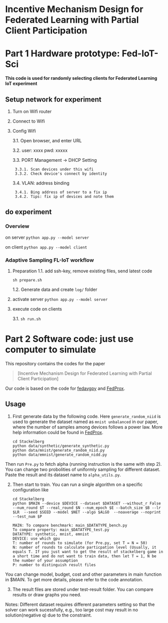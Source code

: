 # Incentive Mechanism Design for Federated Learning with Partial Client Participation
# Part 1 Hardware prototype: Fed-IoT-Sci
**This code is used for randomly selecting clients for Federated Learning IoT experiment**



## Setup network for experiment
1. Turn on Wifi router
2. Connect to Wifi
   
3. Config Wifi

    3.1. Open browser, and enter URL

    3.2. user: xxxx pwd: xxxxx

    3.3. PORT Management -> DHCP Setting

        3.3.1. Scan devices under this wifi
        3.3.2. Check device's connect by identity

    3.4. VLAN: address binding
        
        3.4.1. Bing address of server to a fix ip 
        3.4.2. Tips: fix ip of devices and note them

## do experiment

### Overview
on server
`
python app.py --model server
`

on client
`
python app.py --model client
`

### Adaptive Sampling FL-IoT workflow

1. Preparation
    1.1. add ssh-key, remove existing files, send latest code 
    ```
    sh prepare.sh
    ```
    1.2. Generate data and create `log/` folder

2. activate server `python app.py --model server`
   
3. execute code on clients

    3.1.   `sh run.sh`




# Part 2 Software code: just use computer to simulate

This repository contains the codes for the paper
> [Incentive Mechanism Design for Federated Learning with Partial Client Participation]



Our code is based on the code for [fedavgpy](https://github.com/lx10077/fedavgpy) and [FedProx](https://github.com/litian96/FedProx).


## Usage

1. First generate data by the following code. Here `generate_random_niid` is used to generate the dataset named as ` mnist unbalanced ` in our paper,  where the number of samples among devices follows a power law. More help information could be found in [FedProx](<https://github.com/litian96/FedProx>).

   ```
   cd Stackelberg
   python data/synthetic/generate_synthetic.py
   python data/mnist/generate_random_niid.py
   python data/emnist/generate_random_nidd.py
    ```
Then run `Pre.py` to fetch alpha (running instruction is the same with step 2). You can change two probolities of uniformly sampling for different dataset. Paste the result and its dataset name to `alpha_utils.py`.      
   

2. Then start to train. You can run a single algorithm on a specific configuration like

    ```
   cd Stackelberg
   python $MAIN --device $DEVICE --dataset $DATASET --without_r False --num_round $T --real_round $N --num_epoch $E --batch_size $B --lr $LR  --seed $SEED --model $NET --algo $ALGO  --noaverage --noprint --test_num $P
   ```
    ```
    MAIN: To compare benchmark: main_$DATATYPE_bench.py 
    To compare property: main_$DATATYPE_test.py
    DATATYPE: synthetic, mnist, emnist
    DEVICE: use which gpu
    T: number of rounds to simulate (for Pre.py, set T = N = 50)
    N: number of rounds to calculate particpation level (Usually, it equals T. If you just want to get the result of stackelberg game in a short time and do not want to train data, then let T = 1, N be the number of your assumption
    P: number to distinguish result files

You can change model, budget, cost and other parameters in main function in $MAIN. To get more details, please refer to the code annotation.

3. The result files are stored under test-result folder. You can compare results or draw graphs you need.
    
Notes:
Different dataset requires different parameters setting so that the solver can work sucessfully, e.g., too large cost may result in no solution(negative q) due to the constraint.    
